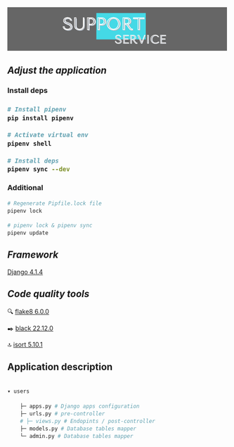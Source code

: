 <img src="logo.png">

<h2><i><b>Adjust the application</i></b></h2>

<h3>Install deps<h3>

```bash
# Install pipenv
pip install pipenv

# Activate virtual env
pipenv shell

# Install deps
pipenv sync --dev
```

<h3>Additional</h3>

```bash
# Regenerate Pipfile.lock file
pipenv lock

# pipenv lock & pipenv sync
pipenv update
```

<h2><i>Framework</i></h2>

<a href="https://docs.djangoproject.com/en/4.1/" title="documentation"> Django 4.1.4</a>

<h2><i>Code quality tools</i></h2>

:mag: <a href="https://flake8.pycqa.org/en/latest/#/" title="documentation"> flake8 6.0.0</a>

:black_nib: <a href="https://black.readthedocs.io/en/stable/" title="documentation"> black 22.12.0</a>

:top: <a href="https://pycqa.github.io/isort//" title="documentation"> isort 5.10.1 </a>


<h2>Application description</h2>

```bash

▾ users

    ├─ apps.py # Django apps configuration
    ├─ urls.py # pre-controller
    # ├─ views.py # Endopints / post-controller
    ├─ models.py # Database tables mapper
    └─ admin.py # Database tables mapper
```